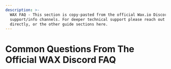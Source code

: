 ```yaml
---
description: >-
  WAX FAQ - This section is copy-pasted from the official Wax.io Discords'
  support/info channels. For deeper technical support please reach out to them
  directly, or the other guide sections here.
---
```


# Common Questions From The Official WAX Discord FAQ

